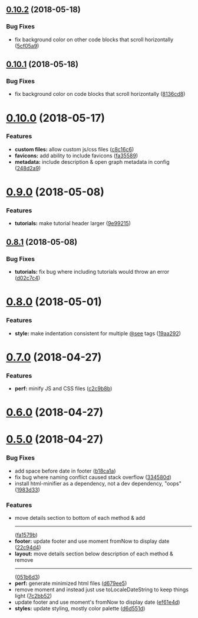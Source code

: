 <a name="0.10.2"></a>
## [0.10.2](https://github.com/clenemt/docdash/compare/v0.10.1...v0.10.2) (2018-05-18)


### Bug Fixes

* fix background color on other code blocks that scroll horizontally ([5cf05a9](https://github.com/clenemt/docdash/commit/5cf05a9))



<a name="0.10.1"></a>
## [0.10.1](https://github.com/clenemt/docdash/compare/v0.10.0...v0.10.1) (2018-05-18)


### Bug Fixes

* fix background color on code blocks that scroll horizontally ([8136cd8](https://github.com/clenemt/docdash/commit/8136cd8))



<a name="0.10.0"></a>
# [0.10.0](https://github.com/clenemt/docdash/compare/v0.9.0...v0.10.0) (2018-05-17)


### Features

* **custom files:** allow custom js/css files ([c8c16c6](https://github.com/clenemt/docdash/commit/c8c16c6))
* **favicons:** add ability to include favicons ([fa35589](https://github.com/clenemt/docdash/commit/fa35589))
* **metadata:** include description & open graph metadata in config ([248d2a9](https://github.com/clenemt/docdash/commit/248d2a9))



<a name="0.9.0"></a>
# [0.9.0](https://github.com/clenemt/docdash/compare/v0.8.1...v0.9.0) (2018-05-08)


### Features

* **tutorials:** make tutorial header larger ([9e99215](https://github.com/clenemt/docdash/commit/9e99215))



<a name="0.8.1"></a>
## [0.8.1](https://github.com/clenemt/docdash/compare/v0.8.0...v0.8.1) (2018-05-08)


### Bug Fixes

* **tutorials:** fix bug where including tutorials would throw an error ([d02c7c4](https://github.com/clenemt/docdash/commit/d02c7c4))



<a name="0.8.0"></a>
# [0.8.0](https://github.com/clenemt/docdash/compare/v0.7.0...v0.8.0) (2018-05-01)


### Features

* **style:** make indentation consistent for multiple [@see](https://github.com/see) tags ([19aa292](https://github.com/clenemt/docdash/commit/19aa292))



<a name="0.7.0"></a>
# [0.7.0](https://github.com/clenemt/docdash/compare/v0.6.0...v0.7.0) (2018-04-27)


### Features

* **perf:** minify JS and CSS files ([c2c9b8b](https://github.com/clenemt/docdash/commit/c2c9b8b))



<a name="0.6.0"></a>
# [0.6.0](https://github.com/clenemt/docdash/compare/v0.5.0...v0.6.0) (2018-04-27)



<a name="0.5.0"></a>
# [0.5.0](https://github.com/clenemt/docdash/compare/fa1579b...v0.5.0) (2018-04-27)


### Bug Fixes

* add space before date in footer ([b18ca1a](https://github.com/clenemt/docdash/commit/b18ca1a))
* fix bug where naming conflict caused stack overflow ([334580d](https://github.com/clenemt/docdash/commit/334580d))
* install html-minifier as a dependency, not a dev dependency, "oops" ([1983d33](https://github.com/clenemt/docdash/commit/1983d33))


### Features

* move details section to bottom of each method & add <hr> ([fa1579b](https://github.com/clenemt/docdash/commit/fa1579b))
* **footer:** update footer and use moment fromNow to display date ([22c94d4](https://github.com/clenemt/docdash/commit/22c94d4))
* **layout:** move details section below description of each method & remove <hr> ([051b6d3](https://github.com/clenemt/docdash/commit/051b6d3))
* **perf:** generate minimized html files ([d679ee5](https://github.com/clenemt/docdash/commit/d679ee5))
* remove moment and instead just use toLocaleDateString to keep things light ([7c2bb52](https://github.com/clenemt/docdash/commit/7c2bb52))
* update footer and use moment's fromNow to display date ([ef61e4d](https://github.com/clenemt/docdash/commit/ef61e4d))
* **styles:** update styling, mostly color palette ([d6d551d](https://github.com/clenemt/docdash/commit/d6d551d))




